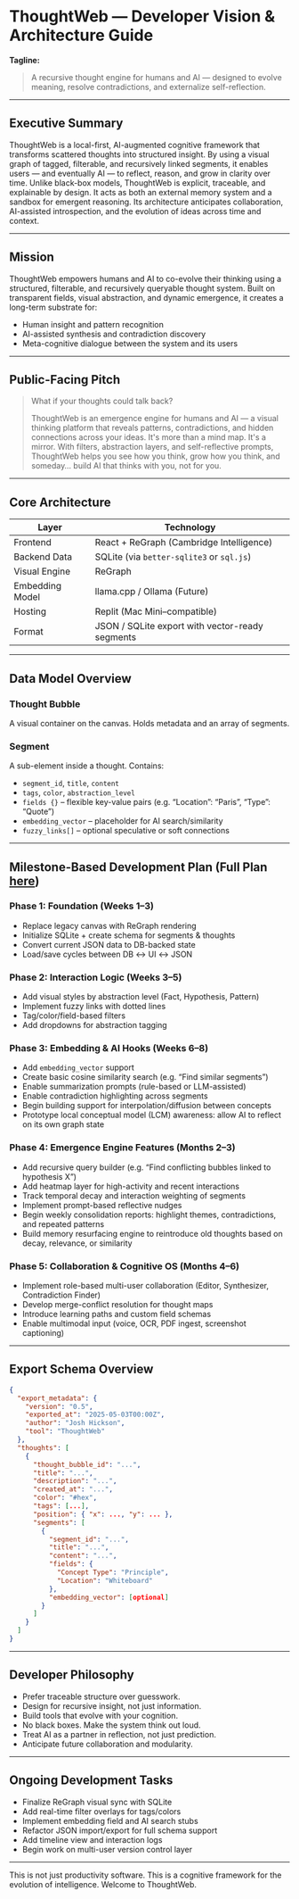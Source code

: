 # ThoughtWeb — Developer Vision & Architecture Guide

**Tagline:**

> A recursive thought engine for humans and AI — designed to evolve meaning, resolve contradictions, and externalize self-reflection.

---

## Executive Summary

ThoughtWeb is a local-first, AI-augmented cognitive framework that transforms scattered thoughts into structured insight. By using a visual graph of tagged, filterable, and recursively linked segments, it enables users — and eventually AI — to reflect, reason, and grow in clarity over time. Unlike black-box models, ThoughtWeb is explicit, traceable, and explainable by design. It acts as both an external memory system and a sandbox for emergent reasoning. Its architecture anticipates collaboration, AI-assisted introspection, and the evolution of ideas across time and context.

---

## Mission

ThoughtWeb empowers humans and AI to co-evolve their thinking using a structured, filterable, and recursively queryable thought system. Built on transparent fields, visual abstraction, and dynamic emergence, it creates a long-term substrate for:

* Human insight and pattern recognition
* AI-assisted synthesis and contradiction discovery
* Meta-cognitive dialogue between the system and its users

---

## Public-Facing Pitch

> What if your thoughts could talk back?
>
> ThoughtWeb is an emergence engine for humans and AI — a visual thinking platform that reveals patterns, contradictions, and hidden connections across your ideas. It's more than a mind map. It's a mirror. With filters, abstraction layers, and self-reflective prompts, ThoughtWeb helps you see how you think, grow how you think, and someday… build AI that thinks with you, not for you.

---

## Core Architecture

| Layer           | Technology                                      |
| --------------- | ----------------------------------------------- |
| Frontend        | React + ReGraph (Cambridge Intelligence)        |
| Backend Data    | SQLite (via `better-sqlite3` or `sql.js`)       |
| Visual Engine   | ReGraph                                         |
| Embedding Model | llama.cpp / Ollama (Future)                     |
| Hosting         | Replit (Mac Mini–compatible)                    |
| Format          | JSON / SQLite export with vector-ready segments |

---

## Data Model Overview

### Thought Bubble

A visual container on the canvas. Holds metadata and an array of segments.

### Segment

A sub-element inside a thought. Contains:

* `segment_id`, `title`, `content`
* `tags`, `color`, `abstraction_level`
* `fields {}` – flexible key-value pairs (e.g. “Location”: “Paris”, “Type”: “Quote”)
* `embedding_vector` – placeholder for AI search/similarity
* `fuzzy_links[]` – optional speculative or soft connections

---

## Milestone-Based Development Plan (Full Plan [here]([url](https://github.com/joshhickson/thought-web/blob/master/docs/Merged%20Milestone-Based%20Development%20Plan%20v2.0.md)))

### Phase 1: Foundation (Weeks 1–3)

* Replace legacy canvas with ReGraph rendering
* Initialize SQLite + create schema for segments & thoughts
* Convert current JSON data to DB-backed state
* Load/save cycles between DB ↔ UI ↔ JSON

### Phase 2: Interaction Logic (Weeks 3–5)

* Add visual styles by abstraction level (Fact, Hypothesis, Pattern)
* Implement fuzzy links with dotted lines
* Tag/color/field-based filters
* Add dropdowns for abstraction tagging

### Phase 3: Embedding & AI Hooks (Weeks 6–8)

* Add `embedding_vector` support
* Create basic cosine similarity search (e.g. “Find similar segments”)
* Enable summarization prompts (rule-based or LLM-assisted)
* Enable contradiction highlighting across segments
* Begin building support for interpolation/diffusion between concepts
* Prototype local conceptual model (LCM) awareness: allow AI to reflect on its own graph state

### Phase 4: Emergence Engine Features (Months 2–3)

* Add recursive query builder (e.g. “Find conflicting bubbles linked to hypothesis X”)
* Add heatmap layer for high-activity and recent interactions
* Track temporal decay and interaction weighting of segments
* Implement prompt-based reflective nudges
* Begin weekly consolidation reports: highlight themes, contradictions, and repeated patterns
* Build memory resurfacing engine to reintroduce old thoughts based on decay, relevance, or similarity

### Phase 5: Collaboration & Cognitive OS (Months 4–6)

* Implement role-based multi-user collaboration (Editor, Synthesizer, Contradiction Finder)
* Develop merge-conflict resolution for thought maps
* Introduce learning paths and custom field schemas
* Enable multimodal input (voice, OCR, PDF ingest, screenshot captioning)

---

## Export Schema Overview

```json
{
  "export_metadata": {
    "version": "0.5",
    "exported_at": "2025-05-03T00:00Z",
    "author": "Josh Hickson",
    "tool": "ThoughtWeb"
  },
  "thoughts": [
    {
      "thought_bubble_id": "...",
      "title": "...",
      "description": "...",
      "created_at": "...",
      "color": "#hex",
      "tags": [...],
      "position": { "x": ..., "y": ... },
      "segments": [
        {
          "segment_id": "...",
          "title": "...",
          "content": "...",
          "fields": {
            "Concept Type": "Principle",
            "Location": "Whiteboard"
          },
          "embedding_vector": [optional]
        }
      ]
    }
  ]
}
```

---

## Developer Philosophy

* Prefer traceable structure over guesswork.
* Design for recursive insight, not just information.
* Build tools that evolve with your cognition.
* No black boxes. Make the system think out loud.
* Treat AI as a partner in reflection, not just prediction.
* Anticipate future collaboration and modularity.

---

## Ongoing Development Tasks

* Finalize ReGraph visual sync with SQLite
* Add real-time filter overlays for tags/colors
* Implement embedding field and AI search stubs
* Refactor JSON import/export for full schema support
* Add timeline view and interaction logs
* Begin work on multi-user version control layer

---

This is not just productivity software.
This is a cognitive framework for the evolution of intelligence.
Welcome to ThoughtWeb.

